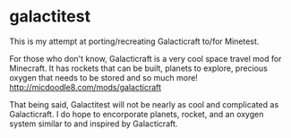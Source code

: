 galactitest
===========

This is my attempt at porting/recreating Galacticraft to/for Minetest. 

For those who don't know, Galacticraft is a very cool space travel mod for Minecraft. 
It has rockets that can be built, planets to explore, precious oxygen that needs to be stored and so much more!
http://micdoodle8.com/mods/galacticraft 

That being said, Galactitest will not be nearly as cool and complicated as Galacticraft.
I do hope to encorporate planets, rocket, and an oxygen system similar to and inspired by Galacticraft.   
